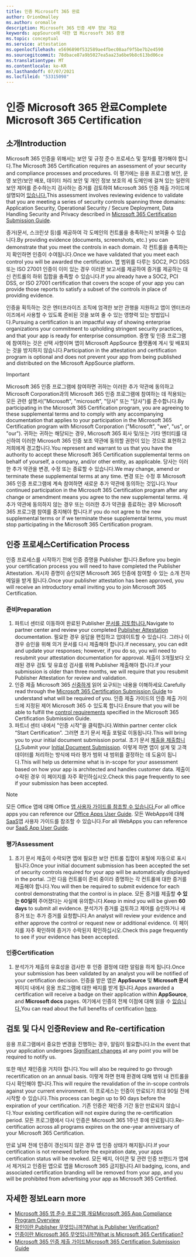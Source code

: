 ```yaml
---
title: 인증 Microsoft 365 완료
author: OrionOmalley
ms.author: oromalle
description: Microsoft 365 인증 세부 정보 개요
keywords: appSource에 대한 앱 Microsoft 365 증명
ms.topic: conceptual
ms.service: attestation
ms.openlocfilehash: e5696890f532589ae4fbec08aaf9f5be7b2e4590
ms.sourcegitcommit: 78dbace87a9b5027ea5aa23a6be9b8c613bd06ce
ms.translationtype: MT
ms.contentlocale: ko-KR
ms.lasthandoff: 07/07/2021
ms.locfileid: "53315098"
---
```

# <a name="complete-microsoft-365-certification"></a><span data-ttu-id="c2f13-104">인증 Microsoft 365 완료</span><span class="sxs-lookup"><span data-stu-id="c2f13-104">Complete Microsoft 365 Certification</span></span>

## <a name="introduction"></a><span data-ttu-id="c2f13-105">소개</span><span class="sxs-lookup"><span data-stu-id="c2f13-105">Introduction</span></span>

<span data-ttu-id="c2f13-106">Microsoft 365 인증을 위해서는 보안 및 규정 준수 프로세스 및 절차를 평가해야 합니다.</span><span class="sxs-lookup"><span data-stu-id="c2f13-106">The Microsoft 365 Certification requires an assessment of your security and compliance processes and procedures.</span></span> <span data-ttu-id="c2f13-107">이 평가에는 응용 프로그램 보안, 운영 보안/보안 배포, 데이터 처리 보안 및 개인 정보 보호의 세 도메인에 걸쳐 있는 일련의 보안 제어를 준수하는지 검사하는 증거를 검토하여 Microsoft 365 인증 제출 가이드에 설명되어 [있습니다.](https://docs.microsoft.com/microsoft-365-app-certification/docs/certification-submission-guide)</span><span class="sxs-lookup"><span data-stu-id="c2f13-107">This assessment involves reviewing evidence to validate that you are meeting a series of security controls spanning three domains: Application Security, Operational Security / Secure Deployment, Data Handling Security and Privacy described in [Microsoft 365 Certification Submission Guide](https://docs.microsoft.com/microsoft-365-app-certification/docs/certification-submission-guide).</span></span>

<span data-ttu-id="c2f13-108">증거(문서, 스크린샷 등)를 제공하여 각 도메인의 컨트롤을 충족하는지 보여줄 수 있습니다.</span><span class="sxs-lookup"><span data-stu-id="c2f13-108">By providing evidence (documents, screenshots, etc.) you can demonstrate that you meet the controls in each domain.</span></span> <span data-ttu-id="c2f13-109">각 컨트롤을 충족하는지 확인하면 인증이 수여됩니다.</span><span class="sxs-lookup"><span data-stu-id="c2f13-109">Once we have validated that you meet each control you will be awarded the certification.</span></span> <span data-ttu-id="c2f13-110">앱 범위를 다루는 SOC2, PCI DSS 또는 ISO 27001 인증이 이미 있는 경우 이러한 보고서를 제공하여 증거를 제공하는 대신 컨트롤의 하위 집합을 충족할 수 있습니다.</span><span class="sxs-lookup"><span data-stu-id="c2f13-110">If you already have a SOC2, PCI DSS, or ISO 27001 certification that covers the scope of your app you can provide those reports to satisfy a subset of the controls in place of providing evidence.</span></span> 

<span data-ttu-id="c2f13-111">인증을 획득하는 것은 엔터프라이즈 조직에 엄격한 보안 관행을 지원하고 앱이 엔터프라이즈에서 사용할 수 있도록 준비된 것을 보여 줄 수 있는 영향력 있는 방법입니다.</span><span class="sxs-lookup"><span data-stu-id="c2f13-111">Pursuing a certification is an impactful way of showing enterprise organizations your commitment to upholding stringent security practices, and that your app is ready for enterprise consumption.</span></span> <span data-ttu-id="c2f13-112">증명 및 인증 프로그램에 참여하는 것은 선택 사항이며 앱이 Microsoft AppSource 플랫폼에 게시 및 배포되는 것을 방지하지 않습니다.</span><span class="sxs-lookup"><span data-stu-id="c2f13-112">Participation in the attestation and certification program is optional and does not prevent your app from being published and distributed on the Microsoft AppSource platform.</span></span>

> [!IMPORTANT]
> <span data-ttu-id="c2f13-113">Microsoft 365 인증 프로그램에 참여하면 귀하는 이러한 추가 약관에 동의하고 Microsoft Corporation과의 Microsoft 365 인증 프로그램에 참여하는 데 적용되는 모든 관련 설명서("Microsoft", "microsoft", "당사" 또는 "당사")를 준수합니다.</span><span class="sxs-lookup"><span data-stu-id="c2f13-113">By participating in the Microsoft 365 Certification  program, you are agreeing to these supplemental terms and to comply with any accompanying documentation that applies to your participation in the Microsoft 365 Certification program with Microsoft Corporation ("Microsoft", "we", "us",  or "our").</span></span> <span data-ttu-id="c2f13-114">귀하는 귀하는 해당되는 경우, Microsoft 365 회사 및/또는 기타 엔터티를 대신하여 이러한 Microsoft 365 인증 보조 약관에 동의할 권한이 있는 것으로 표현하고 저희에게 경고합니다.</span><span class="sxs-lookup"><span data-stu-id="c2f13-114">You represent and warrant to us that you have the authority to accept these Microsoft 365 Certification supplemental terms on behalf of yourself, a company, and/or other entity, as applicable.</span></span> <span data-ttu-id="c2f13-115">당사는 이러한 추가 약관을 변경, 수정 또는 종료할 수 있습니다.</span><span class="sxs-lookup"><span data-stu-id="c2f13-115">We may change, amend or terminate these supplemental terms at any time.</span></span> <span data-ttu-id="c2f13-116">변경 또는 수정 후 Microsoft 365 인증 프로그램에 계속 참여하면 새로운 추가 약관에 동의하는 것입니다.</span><span class="sxs-lookup"><span data-stu-id="c2f13-116">Your continued participation in the Microsoft 365 Certification program after any change or amendment means you agree to the new supplemental terms.</span></span> <span data-ttu-id="c2f13-117">새 추가 약관에 동의하지 않는 경우 또는 이러한 추가 약관을 종료하는 경우 Microsoft 365 프로그램 참여를 중지해야 합니다.</span><span class="sxs-lookup"><span data-stu-id="c2f13-117">If you do not agree to the new supplemental terms or if we terminate these supplemental terms, you must stop participating in the Microsoft 365 Certification program.</span></span>

## <a name="certification-process"></a><span data-ttu-id="c2f13-118">인증 프로세스</span><span class="sxs-lookup"><span data-stu-id="c2f13-118">Certification Process</span></span>

<span data-ttu-id="c2f13-119">인증 프로세스를 시작하기 전에 인증 증명을 Publisher 합니다.</span><span class="sxs-lookup"><span data-stu-id="c2f13-119">Before you begin your certification process you will need to have completed the Publisher Attestation.</span></span> <span data-ttu-id="c2f13-120">게시자 증명이 승인되면 Microsoft 365 인증에 참여할 수 있는 소개 전자 메일을 받게 됩니다.</span><span class="sxs-lookup"><span data-stu-id="c2f13-120">Once your publisher attestation has been approved, you will receive an introductory email inviting you to join Microsoft 365 Certification.</span></span>

### <a name="preparation"></a><span data-ttu-id="c2f13-121">준비</span><span class="sxs-lookup"><span data-stu-id="c2f13-121">Preparation</span></span>
1. <span data-ttu-id="c2f13-122">파트너 센터로 이동하여 완료된 Publisher [문서를 검토합니다.]( https://docs.microsoft.com/microsoft-365-app-certification/docs/attestation)</span><span class="sxs-lookup"><span data-stu-id="c2f13-122">Navigate to partner center and review your completed [Publisher Attestation]( https://docs.microsoft.com/microsoft-365-app-certification/docs/attestation) documentation.</span></span> <span data-ttu-id="c2f13-123">필요한 경우 응답을 편집하고 업데이트할 수 있습니다. 그러나 이 경우 승인을 위해 의거 문서를 다시 제출해야 합니다.</span><span class="sxs-lookup"><span data-stu-id="c2f13-123">If necessary, you can edit and update your responses; however, if you do so, you will need to resubmit your attestation documentation for approval.</span></span> <span data-ttu-id="c2f13-124">제출이 3개월보다 오래된 경우 검토 및 유효성 검사를 위해 Publisher 제출해야 합니다.</span><span class="sxs-lookup"><span data-stu-id="c2f13-124">If your submission is older than three months, we will require that you resubmit Publisher Attestation for review and validation.</span></span> 
1. <span data-ttu-id="c2f13-125">인증 제출 Microsoft 365 [신중하게](https://docs.microsoft.com/microsoft-365-app-certification/docs/certification-submission-guide) 읽어 요구되는 내용을 이해하세요.</span><span class="sxs-lookup"><span data-stu-id="c2f13-125">Carefully read through the [Microsoft 365 Certification Submission Guide](https://docs.microsoft.com/microsoft-365-app-certification/docs/certification-submission-guide) to understand what will be required of you.</span></span> <span data-ttu-id="c2f13-126">인증 제출 가이드의 인증 []( https://docs.microsoft.com/microsoft-365-app-certification/docs/certification-submission-guide#app-certification-criteria) 제출 가이드에 지정된 제어 Microsoft 365 수 있도록 합니다.</span><span class="sxs-lookup"><span data-stu-id="c2f13-126">Ensure that you will be able to fulfill the [control requirements]( https://docs.microsoft.com/microsoft-365-app-certification/docs/certification-submission-guide#app-certification-criteria) specified in the Microsoft 365 Certification Submission Guide.</span></span>
1. <span data-ttu-id="c2f13-127">파트너 센터 내에서 "인증 시작"을 클릭합니다.</span><span class="sxs-lookup"><span data-stu-id="c2f13-127">Within partner center click “Start Certification”.</span></span> <span data-ttu-id="c2f13-128">그러면 초기 문서 제출 포털로 이동됩니다.</span><span class="sxs-lookup"><span data-stu-id="c2f13-128">This will bring you to your initial document submission portal.</span></span> <span data-ttu-id="c2f13-129">초기 문서 [제출을 제출합니다.](https://docs.microsoft.com/microsoft-365-app-certification/docs/certification-submission-guide#initial-document-submission)</span><span class="sxs-lookup"><span data-stu-id="c2f13-129">Submit your [Initial Document Submission](https://docs.microsoft.com/microsoft-365-app-certification/docs/certification-submission-guide#initial-document-submission).</span></span> <span data-ttu-id="c2f13-130">이렇게 하면 앱이 설계 및 고객 데이터를 처리하는 방식에 따라 평가 범위 내 범위를 결정하는 데 도움이 됩니다.</span><span class="sxs-lookup"><span data-stu-id="c2f13-130">This will help us determine what is in-scope for your assessment based on how your app is architected and handles customer data.</span></span> <span data-ttu-id="c2f13-131">제출이 수락된 경우 이 페이지를 자주 확인하십시오.</span><span class="sxs-lookup"><span data-stu-id="c2f13-131">Check this page frequently to see if your submission has been accepted.</span></span>

>[!NOTE]
><span data-ttu-id="c2f13-132">모든 Office 앱에 대해 Office [앱 사용자 가이드를 참조할 수 있습니다.](https://docs.microsoft.com/microsoft-365-app-certification/docs/userguide)</span><span class="sxs-lookup"><span data-stu-id="c2f13-132">For all office apps you can reference our [Office Apps User Guide](https://docs.microsoft.com/microsoft-365-app-certification/docs/userguide).</span></span> <span data-ttu-id="c2f13-133">모든 WebApps에 대해 [SaaS](https://docs.microsoft.com/en-us/microsoft-365-app-certification/docs/saasuserguide)앱 사용자 가이드를 참조할 수 있습니다.</span><span class="sxs-lookup"><span data-stu-id="c2f13-133">For all WebApps you can reference our [SaaS App User Guide](https://docs.microsoft.com/en-us/microsoft-365-app-certification/docs/saasuserguide).</span></span>

### <a name="assessment"></a><span data-ttu-id="c2f13-134">평가</span><span class="sxs-lookup"><span data-stu-id="c2f13-134">Assessment</span></span>
1. <span data-ttu-id="c2f13-135">초기 문서 제출이 수락되면 앱에 필요한 보안 컨트롤 집합이 포털에 자동으로 표시됩니다.</span><span class="sxs-lookup"><span data-stu-id="c2f13-135">Once your initial document submission has been accepted the set of security controls required for your app will be automatically displayed in the portal.</span></span> <span data-ttu-id="c2f13-136">그런 다음 컨트롤이 준비 중이라 증명하는 각 컨트롤에 대한 증거를 제출해야 합니다.</span><span class="sxs-lookup"><span data-stu-id="c2f13-136">You will then be required to submit evidence for each control demonstrating that the control is in place.</span></span> <span data-ttu-id="c2f13-137">모든 증거를 제출할 **수 있는 60일이** 주어졌다는 사실에 유의합니다.</span><span class="sxs-lookup"><span data-stu-id="c2f13-137">Keep in mind you will be given **60 days** to submit all evidence.</span></span> <span data-ttu-id="c2f13-138">분석가가 증거를 검토하고 제어를 승인하거나 새 증거 또는 추가 증거를 요청합니다.</span><span class="sxs-lookup"><span data-stu-id="c2f13-138">An analyst will review your evidence and either approve the control or request new or additional evidence.</span></span> <span data-ttu-id="c2f13-139">이 페이지를 자주 확인하여 증거가 수락된지 확인하십시오.</span><span class="sxs-lookup"><span data-stu-id="c2f13-139">Check this page frequently to see if your evidence has been accepted.</span></span>
### <a name="certification"></a><span data-ttu-id="c2f13-140">인증</span><span class="sxs-lookup"><span data-stu-id="c2f13-140">Certification</span></span>
1. <span data-ttu-id="c2f13-141">분석가가 제출의 유효성을 검사한 후 인증 결정에 대한 알림을 하게 됩니다.</span><span class="sxs-lookup"><span data-stu-id="c2f13-141">Once your submission has been validated by an analyst you will be notified of your certification decision.</span></span> <span data-ttu-id="c2f13-142">인증을 받은 앱은 **AppSource** 및 **Microsoft 문서** 페이지 내에서 응용 프로그램에 대한 배지를 받게 됩니다.</span><span class="sxs-lookup"><span data-stu-id="c2f13-142">Apps awarded a certification will receive a badge on their application within **AppSource**, and **Microsoft docs** pages.</span></span> <span data-ttu-id="c2f13-143">여기에서 인증의 전체 이점에 대해 읽을 수 [있습니다.](https://docs.microsoft.com/microsoft-365-app-certification/docs/enterprise-app-certification-guide#program-benefits)</span><span class="sxs-lookup"><span data-stu-id="c2f13-143">You can read about the full benefits of certification [here](https://docs.microsoft.com/microsoft-365-app-certification/docs/enterprise-app-certification-guide#program-benefits).</span></span>

## <a name="review-and-re-certification"></a><span data-ttu-id="c2f13-144">검토 및 다시 인증</span><span class="sxs-lookup"><span data-stu-id="c2f13-144">Review and Re-certification</span></span>
<span data-ttu-id="c2f13-145">응용 프로그램에서 중요한 변경을 [](https://docs.microsoft.com/microsoft-365-app-certification/docs/certification-submission-guide#significant-changes) 진행하는 경우, 알림이 필요합니다.</span><span class="sxs-lookup"><span data-stu-id="c2f13-145">In the event that your application undergoes [Significant changes](https://docs.microsoft.com/microsoft-365-app-certification/docs/certification-submission-guide#significant-changes) at any point you will be required to notify us.</span></span>

<span data-ttu-id="c2f13-146">또한 매년 재인증을 거치야 합니다.</span><span class="sxs-lookup"><span data-stu-id="c2f13-146">You will also be required to go through recertification on an annual basis.</span></span> <span data-ttu-id="c2f13-147">이렇게 하면 현재 환경에 대해 범위 내 컨트롤을 다시 확인해야 합니다.</span><span class="sxs-lookup"><span data-stu-id="c2f13-147">This will require the revalidation of the in-scope controls against your current environment.</span></span> <span data-ttu-id="c2f13-148">이 프로세스는 인증이 만료되기 최대 90일 전에 시작할 수 있습니다.</span><span class="sxs-lookup"><span data-stu-id="c2f13-148">This process can begin up to 90 days before the expiration of your certification.</span></span> <span data-ttu-id="c2f13-149">기존 인증은 재인증 기간 동안 만료되지 않습니다.</span><span class="sxs-lookup"><span data-stu-id="c2f13-149">Your existing certification will not expire during the re-certification period.</span></span> <span data-ttu-id="c2f13-150">모든 프로그램에서 다시 인증은 Microsoft 365 1주년 후에 만료됩니다.</span><span class="sxs-lookup"><span data-stu-id="c2f13-150">Re-certification across all programs expires on the one-year anniversary of your Microsoft 365 Certification.</span></span>

<span data-ttu-id="c2f13-151">만료 날짜 전에 인증이 갱신되지 않은 경우 앱 인증 상태가 해지됩니다.</span><span class="sxs-lookup"><span data-stu-id="c2f13-151">If your certification is not renewed before the expiration date, your apps certification status will be revoked.</span></span> <span data-ttu-id="c2f13-152">모든 배지, 아이콘 및 관련 인증 브랜드가 앱에서 제거되고 인증된 앱으로 앱을 Microsoft 365 금지됩니다.</span><span class="sxs-lookup"><span data-stu-id="c2f13-152">All badging, icons, and associated certification branding will be removed from your app, and you will be prohibited from advertising your app as Microsoft 365 Certified.</span></span>



## <a name="learn-more"></a><span data-ttu-id="c2f13-153">자세한 정보</span><span class="sxs-lookup"><span data-stu-id="c2f13-153">Learn more</span></span>

* [<span data-ttu-id="c2f13-154">Microsoft 365 앱 준수 프로그램 개요</span><span class="sxs-lookup"><span data-stu-id="c2f13-154">Microsoft 365 App Compliance Program Overview</span></span>](~/overview.md)  
* [<span data-ttu-id="c2f13-155">확인이란 Publisher 무엇입니까?</span><span class="sxs-lookup"><span data-stu-id="c2f13-155">What is Publisher Verification?</span></span>](https://docs.microsoft.com/azure/active-directory/develop/publisher-verification-overview)
* [<span data-ttu-id="c2f13-156">인증이란 Microsoft 365 무엇입니까?</span><span class="sxs-lookup"><span data-stu-id="c2f13-156">What is Microsoft 365 Certification?</span></span>](~/docs/enterprise-app-certification-guide.md)  
* [<span data-ttu-id="c2f13-157">Microsoft 365 인증 제출 가이드</span><span class="sxs-lookup"><span data-stu-id="c2f13-157">Microsoft 365 Certification Submission Guide</span></span>](~/docs/certification-submission-guide.md)

